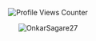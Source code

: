 </p>
<p align="center"><img align="center" src="https://komarev.com/ghpvc/?username=OnkarSagare27&style=flat-square" alt="Profile Views Counter"/></p>
<p align="center"><img align="center" src="https://github-readme-stats.vercel.app/api/top-langs/?username=OnkarSagare27&layout=compact&theme=tokyonight&title_color=0x005ACE&icon_color=0x005ACE&custom_title=My%20Most%20Used%20Languages" alt="OnkarSagare27"/></p>
